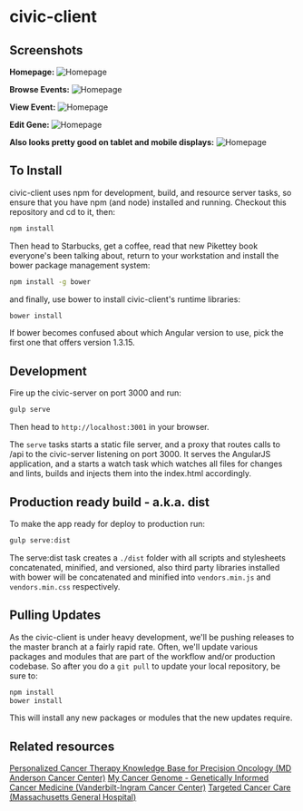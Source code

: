 civic-client
============

## Screenshots
**Homepage:**
![Homepage](notes/screenshots/home-view.png)

**Browse Events:**
![Homepage](notes/screenshots/gene-browse-view.png)

**View Event:**
![Homepage](notes/screenshots/gene-variant-evidence-view.png)

**Edit Gene:**
![Homepage](notes/screenshots/gene-edit-view.png)

**Also looks pretty good on tablet and mobile displays:**
![Homepage](notes/screenshots/tablet-gene-view.png)

## To Install

civic-client uses npm for development, build, and resource server tasks, so ensure that you have npm (and node) installed and running. Checkout this repository and cd to it, then:

```bash
npm install
```

Then head to Starbucks, get a coffee, read that new Pikettey book everyone's been talking about, return to your workstation and install the bower package management system:

```bash
npm install -g bower
```

and finally, use bower to install civic-client's runtime libraries:

```bash
bower install
```

If bower becomes confused about which Angular version to use, pick the first one that offers version 1.3.15.

## Development

Fire up the civic-server on port 3000 and run:

```bash
gulp serve
```

Then head to `http://localhost:3001` in your browser. 

The `serve` tasks starts a static file server, and a proxy that routes calls to /api to the civic-server listening on port 3000. It serves the AngularJS application, and a starts a watch task which watches all files for changes and lints, builds and injects them into the index.html accordingly.

## Production ready build - a.k.a. dist

To make the app ready for deploy to production run:

```bash
gulp serve:dist
```

The serve:dist task creates a `./dist` folder with all scripts and stylesheets concatenated, minified, and versioned, also third party libraries installed with bower will be concatenated and minified into `vendors.min.js` and `vendors.min.css` respectively.

## Pulling Updates
As the civic-client is under heavy development, we'll be pushing releases to the master branch at a fairly rapid rate. Often, we'll update various packages and modules that are part of the workflow and/or production codebase. So after you do a `git pull` to update your local repository, be sure to:

```bash
npm install
bower install
```

This will install any new packages or modules that the new updates require.

## Related resources
[Personalized Cancer Therapy Knowledge Base for Precision Oncology (MD Anderson Cancer Center)](https://pct.mdanderson.org/)
[My Cancer Genome - Genetically Informed Cancer Medicine (Vanderbilt-Ingram Cancer Center)](http://www.mycancergenome.org/)
[Targeted Cancer Care (Massachusetts General Hospital)](https://targetedcancercare.massgeneral.org/My-Trial-Guide/Mutations.aspx)


